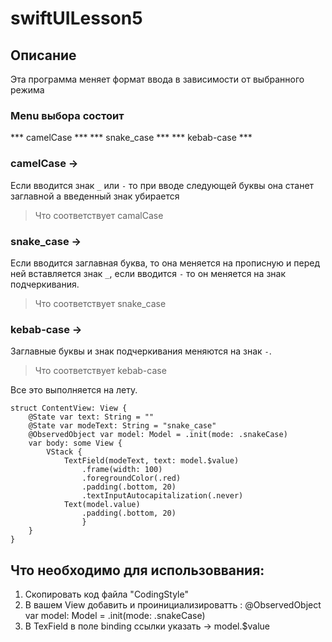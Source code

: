 # swiftUILesson5

## Описание

Эта программа меняет формат ввода в зависимости от выбранного режима
### Menu выбора состоит 
*** camelCase ***
*** snake_case ***
*** kebab-case ***

### camelCase -> 
Если вводится знак `_` или `-` то при вводе следующей буквы она станет заглавной а введенный знак убирается
> Что соответствует camalCase

### snake_case ->
Если вводится заглавная буква, то она меняется на прописную и перед ней вставляется знак `_`, если вводится `-` то он меняется на знак подчеркивания.
> Что соответствует snake_case

### kebab-case ->
Заглавные буквы и знак подчеркивания меняются на знак `-`.
> Что соответствует kebab-case

Все это выполняется на лету.

```
struct ContentView: View {
    @State var text: String = ""
    @State var modeText: String = "snake_case"
    @ObservedObject var model: Model = .init(mode: .snakeCase)
    var body: some View {
        VStack {
            TextField(modeText, text: model.$value)
                .frame(width: 100)
                .foregroundColor(.red)
                .padding(.bottom, 20)
                .textInputAutocapitalization(.never)
            Text(model.value)
                .padding(.bottom, 20)
                }
    }
}
```

## Что необходимо для использоввания:
1. Скопировать код файла "CodingStyle"
2. В вашем View добавить и проинициализироватть : @ObservedObject var model: Model = .init(mode: .snakeCase)
3. В TexField в поле binding cсылки указать -> model.$value

            
